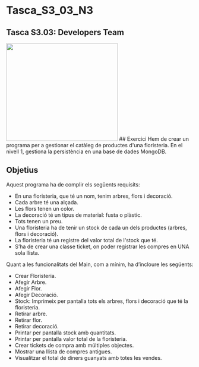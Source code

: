 # Tasca_S3_03_N3  
## Tasca S3.03: Developers Team

<img src="https://magazine.odroid.com/wp-content/uploads/mongo-db-logo.png" height="263" width="300" >
## Exercici
Hem de crear un programa per a gestionar el catàleg de productes d'una floristeria. En el nivell 1, gestiona la persistència en una base de dades MongoDB.


## Objetius

Aquest programa ha de complir els següents  requisits:  

 - En una floristeria, que té un nom, tenim arbres, flors i decoració.
 - Cada arbre té una alçada. 
 - Les flors tenen un color. 
 - La decoració té un tipus de material: fusta o plàstic. 
 - Tots tenen un preu.
 - Una floristeria ha de tenir un stock de cada un dels productes (arbres, flors i decoració).
 - La floristeria té un registre del valor total de l'stock que té.
 - S’ha de crear una classe ticket, on poder registrar les compres en UNA sola llista.

Quant a les funcionalitats del Main, com a mínim, ha d’incloure les següents:

- Crear Floristeria.
- Afegir Arbre.
- Afegir Flor.
- Afegir Decoració.
- Stock: Imprimeix per pantalla tots els arbres, flors i decoració que té la floristeria.
- Retirar arbre.
- Retirar flor.
- Retirar decoració.
- Printar per pantalla stock amb quantitats.
- Printar per pantalla valor total de la floristeria.
- Crear tickets de compra amb múltiples objectes.
- Mostrar una llista de compres antigues.
- Visualitzar el total de diners guanyats amb totes les vendes.
